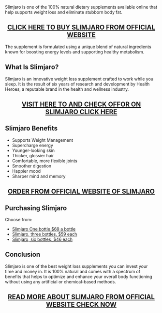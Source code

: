 <p>Slimjaro is one of the 100% natural dietary supplements available online that help supports weight loss and eliminate stubborn body fat.</p>
<h2 style="text-align: center;"><a href="https://sale365day.com/order-slimjaro">CLICK HERE TO BUY SLIMJARO FROM OFFICIAL WEBSITE</a></h2>
<p>The supplement is formulated using a unique blend of natural ingredients known for boosting energy levels and supporting healthy metabolism.</p>
<h2 style="text-align: left;">What Is Slimjaro?</h2>
<p style="text-align: left;">Slimjaro is an innovative weight loss supplement crafted to work while you sleep. It is the result of six years of research and development by Health Heroes, a reputable brand in the health and wellness industry.</p>
<h2 style="text-align: center;"><a href="https://sale365day.com/order-slimjaro">VISIT HERE TO AND CHECK OFFOR ON SLIMJARO CLICK HERE</a></h2>
<h2 style="text-align: left;">Slimjaro Benefits</h2>
<ul style="text-align: left;">
<li>Supports Weight Management</li>
<li>Supercharge energy</li>
<li>Younger-looking skin</li>
<li>Thicker, glossier hair</li>
<li>Comfortable, more flexible joints</li>
<li>Smoother digestion</li>
<li>Happier mood</li>
<li>Sharper mind and memory</li>
</ul>
<h2 style="text-align: center;"><a href="https://sale365day.com/order-slimjaro">ORDER FROM OFFICIAL WEBSITE OF SLIMJARO</a></h2>
<h2 style="text-align: left;">Purchasing Slimjaro</h2>
<p style="text-align: left;">Choose from:</p>
<ul style="text-align: left;">
<li><a href="https://sale365day.com/order-slimjaro">Slimjaro One bottle $69 a bottle</a></li>
<li><a href="https://sale365day.com/order-slimjaro">Slimjaro, three bottles, $59 each</a></li>
<li><a href="https://sale365day.com/order-slimjaro">Slimjaro, six bottles, $46 each</a></li>
</ul>
<h2 style="text-align: left;">Conclusion</h2>
<p style="text-align: left;">Slimjaro is one of the best weight loss supplements you can invest your time and money in. It is 100% natural and comes with a spectrum of benefits that helps to optimize and enhance your overall body functioning without using any artificial or chemical-based methods.</p>
<h2 style="text-align: center;"><a href="https://sale365day.com/order-slimjaro">READ MORE ABOUT SLIMJARO FROM OFFICIAL WEBSITE CHECK NOW</a></h2>
